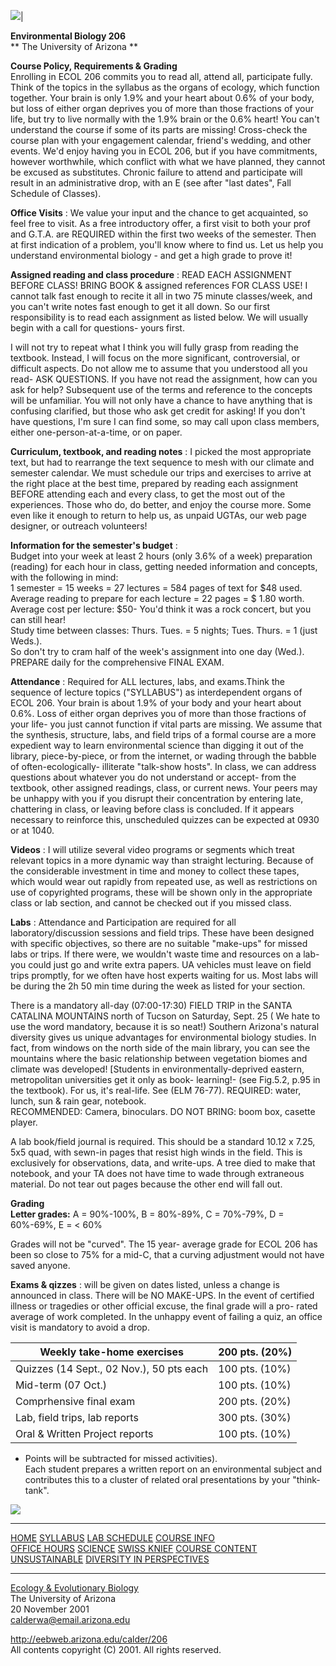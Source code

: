 ![](graphics/banner.gif)|

  

**Environmental Biology 206**  
** The University of Arizona  **

**Course Policy, Requirements & Grading**  
Enrolling in ECOL 206 commits you to read all, attend all, participate fully.
Think of the topics in the syllabus as the organs of ecology, which function
together. Your brain is only 1.9% and your heart about 0.6% of your body, but
loss of either organ deprives you of more than those fractions of your life,
but try to live normally with the 1.9% brain or the 0.6% heart! You can't
understand the course if some of its parts are missing! Cross-check the course
plan with your engagement calendar, friend's wedding, and other events. We'd
enjoy having you in ECOL 206, but if you have commitments, however worthwhile,
which conflict with what we have planned, they cannot be excused as
substitutes. Chronic failure to attend and participate will result in an
administrative drop, with an E (see after "last dates", Fall Schedule of
Classes).

**Office Visits** : We value your input and the chance to get acquainted, so
feel free to visit. As a free introductory offer, a first visit to both your
prof and G.T.A. are REQUIRED within the first two weeks of the semester. Then
at first indication of a problem, you'll know where to find us. Let us help
you understand environmental biology - and get a high grade to prove it!

**Assigned reading and class procedure** : READ EACH ASSIGNMENT BEFORE CLASS!
BRING BOOK & assigned references FOR CLASS USE! I cannot talk fast enough to
recite it all in two 75 minute classes/week, and you can't write notes fast
enough to get it all down. So our first responsibility is to read each
assignment as listed below. We will usually begin with a call for questions-
yours first.

I will not try to repeat what I think you will fully grasp from reading the
textbook. Instead, I will focus on the more significant, controversial, or
difficult aspects. Do not allow me to assume that you understood all you read-
ASK QUESTIONS. If you have not read the assignment, how can you ask for help?
Subsequent use of the terms and reference to the concepts will be unfamiliar.
You will not only have a chance to have anything that is confusing clarified,
but those who ask get credit for asking! If you don't have questions, I'm sure
I can find some, so may call upon class members, either one-person-at-a-time,
or on paper.

**Curriculum, textbook, and reading notes** : I picked the most appropriate
text, but had to rearrange the text sequence to mesh with our climate and
semester calendar. We must schedule our trips and exercises to arrive at the
right place at the best time, prepared by reading each assignment BEFORE
attending each and every class, to get the most out of the experiences. Those
who do, do better, and enjoy the course more. Some even like it enough to
return to help us, as unpaid UGTAs, our web page designer, or outreach
volunteers!

**Information for the semester's budget** :  
Budget into your week at least 2 hours (only 3.6% of a week) preparation
(reading) for each hour in class, getting needed information and concepts,
with the following in mind:  
1 semester = 15 weeks = 27 lectures = 584 pages of text for $48 used.  
Average reading to prepare for each lecture = 22 pages = $ 1.80 worth.  
Average cost per lecture: $50- You'd think it was a rock concert, but you can
still hear!  
Study time between classes: Thurs. Tues. = 5 nights; Tues. Thurs. = 1 (just
Weds.).  
So don't try to cram half of the week's assignment into one day (Wed.).
PREPARE daily for the comprehensive FINAL EXAM.

**Attendance** : Required for ALL lectures, labs, and exams.Think the sequence
of lecture topics ("SYLLABUS") as interdependent organs of ECOL 206. Your
brain is about 1.9% of your body and your heart about 0.6%. Loss of either
organ deprives you of more than those fractions of your life- you just cannot
function if vital parts are missing. We assume that the synthesis, structure,
labs, and field trips of a formal course are a more expedient way to learn
environmental science than digging it out of the library, piece-by-piece, or
from the internet, or wading through the babble of often-ecologically-
illiterate "talk-show hosts". In class, we can address questions about
whatever you do not understand or accept- from the textbook, other assigned
readings, class, or current news. Your peers may be unhappy with you if you
disrupt their concentration by entering late, chattering in class, or leaving
before class is concluded. If it appears necessary to reinforce this,
unscheduled quizzes can be expected at 0930 or at 1040.

**Videos** : I will utilize several video programs or segments which treat
relevant topics in a more dynamic way than straight lecturing. Because of the
considerable investment in time and money to collect these tapes, which would
wear out rapidly from repeated use, as well as restrictions on use of
copyrighted programs, these will be shown only in the appropriate class or lab
section, and cannot be checked out if you missed class.

**Labs** : Attendance and Participation are required for all
laboratory/discussion sessions and field trips. These have been designed with
specific objectives, so there are no suitable "make-ups" for missed labs or
trips. If there were, we wouldn't waste time and resources on a lab- you could
just go and write extra papers. UA vehicles must leave on field trips
promptly, for we often have host experts waiting for us. Most labs will be
during the 2h 50 min time during the week as listed for your section.

There is a mandatory all-day (07:00-17:30) FIELD TRIP in the SANTA CATALINA
MOUNTAINS north of Tucson on Saturday, Sept. 25 ( We hate to use the word
mandatory, because it is so neat!) Southern Arizona's natural diversity gives
us unique advantages for environmental biology studies. In fact, from windows
on the north side of the main library, you can see the mountains where the
basic relationship between vegetation biomes and climate was developed!
[Students in environmentally-deprived eastern, metropolitan universities get
it only as book- learning!- (see Fig.5.2, p.95 in the textbook). For us, it's
real-life. See (ELM 76-77). REQUIRED: water, lunch, sun & rain gear, notebook.  
RECOMMENDED: Camera, binoculars. DO NOT BRING: boom box, casette player.

A lab book/field journal is required. This should be a standard 10.12 x 7.25,
5x5 quad, with sewn-in pages that resist high winds in the field. This is
exclusively for observations, data, and write-ups. A tree died to make that
notebook, and your TA does not have time to wade through extraneous material.
Do not tear out pages because the other end will fall out.

**Grading**  
**Letter grades:** A = 90%-100%, B = 80%-89%, C = 70%-79%, D = 60%-69%, E =  <
60%  

Grades will not be "curved". The 15 year- average grade for ECOL 206 has been
so close to 75% for a mid-C, that a curving adjustment would not have saved
anyone.

**Exams & qizzes** : will be given on dates listed, unless a change is
announced in class. There will be NO MAKE-UPS. In the event of certified
illness or tragedies or other official excuse, the final grade will a pro-
rated average of work completed. In the unhappy event of failing a quiz, an
office visit is mandatory to avoid a drop.

|  Weekly take-home exercises |  200 pts. (20%)  
---|---  
Quizzes (14 Sept., 02 Nov.), 50 pts each |  100 pts. (10%)  
Mid-term (07 Oct.) |  100 pts. (10%)  
Comprhensive final exam |  200 pts. (20%)  
Lab, field trips, lab reports |  300 pts. (30%)  
Oral & Written Project reports |  100 pts. (10%)  
  
* Points will be subtracted for missed activities).  
Each student prepares a written report on an environmental subject and
contributes this to a cluster of related oral presentations by your "think-
tank".  
  
  


[![](graphics/return.gif) ](index.htm)

* * *

[HOME](index.htm)   [SYLLABUS](syllabus.htm)   [LAB SCHEDULE](labs.htm)
[COURSE INFO](courseinfo.htm)  
[OFFICE HOURS](hours.htm)    [SCIENCE](science.htm)    [SWISS
KNIEF](swissknife.htm)    [COURSE CONTENT](content.htm)
[UNSUSTAINABLE](unsustainable.htm)   [DIVERSITY IN
PERSPECTIVES](diversideas.htm)  

* * *

  

[Ecology & Evolutionary Biology](http://eebweb.arizona.edu/)  
The University of Arizona  
20 November 2001  
[calderwa@email.arizona.edu](mailto:calderwa@email.arizona.edu%20)

http://eebweb.arizona.edu/calder/206  
All contents copyright (C) 2001\. All rights reserved.


